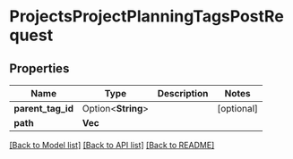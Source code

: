 # ProjectsProjectPlanningTagsPostRequest

## Properties

Name | Type | Description | Notes
------------ | ------------- | ------------- | -------------
**parent_tag_id** | Option<**String**> |  | [optional]
**path** | **Vec<String>** |  | 

[[Back to Model list]](../README.md#documentation-for-models) [[Back to API list]](../README.md#documentation-for-api-endpoints) [[Back to README]](../README.md)


